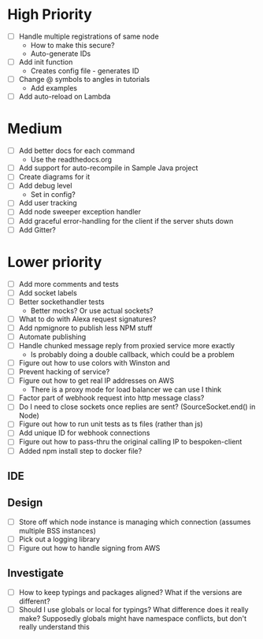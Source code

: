 # High Priority
- [ ] Handle multiple registrations of same node
    - How to make this secure?
    - Auto-generate IDs
- [ ] Add init function
    - Creates config file - generates ID
- [ ] Change @ symbols to angles in tutorials
    - Add examples
- [ ] Add auto-reload on Lambda

# Medium
- [ ] Add better docs for each command
    - Use the readthedocs.org
- [ ] Add support for auto-recompile in Sample Java project
- [ ] Create diagrams for it
- [ ] Add debug level
    - Set in config?
- [ ] Add user tracking
- [ ] Add node sweeper exception handler
- [ ] Add graceful error-handling for the client if the server shuts down
- [ ] Add Gitter?
    
# Lower priority
- [ ] Add more comments and tests
- [ ] Add socket labels
- [ ] Better sockethandler tests
    - Better mocks? Or use actual sockets?
- [ ] What to do with Alexa request signatures?
- [ ] Add npmignore to publish less NPM stuff
- [ ] Automate publishing
- [ ] Handle chunked message reply from proxied service more exactly
    - Is probably doing a double callback, which could be a problem
- [ ] Figure out how to use colors with Winston and
- [ ] Prevent hacking of service?
- [ ] Figure out how to get real IP addresses on AWS
    - There is a proxy mode for load balancer we can use I think
- [ ] Factor part of webhook request into http message class?
- [ ] Do I need to close sockets once replies are sent? (SourceSocket.end() in Node)
- [ ] Figure out how to run unit tests as ts files (rather than js)
- [ ] Add unique ID for webhook connections
- [ ] Figure out how to pass-thru the original calling IP to bespoken-client
- [ ] Added npm install step to docker file?
 
## IDE

## Design
- [ ] Store off which node instance is managing which connection (assumes multiple BSS instances)
- [ ] Pick out a logging library
- [ ] Figure out how to handle signing from AWS

## Investigate
- [ ] How to keep typings and packages aligned? What if the versions are different?
- [ ] Should I use globals or local for typings? What difference does it really make?
    Supposedly globals might have namespace conflicts, but don't really understand this
